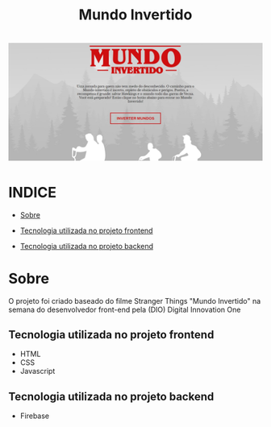 <h1 align="center">Mundo Invertido</h1>

<h1>
    <img src="assets/img/backgrounds/capa-mundo-invertido.png">
</h1>

# INDICE
- [Sobre](#Sobre)
- [Tecnologia utilizada no projeto frontend](#Tecnologia-utilizada-no-projeto-frontend)

- [Tecnologia utilizada no projeto backend](#Tecnologia-utilizada-no-projeto-backend)

# Sobre
O projeto foi criado baseado do filme Stranger Things "Mundo Invertido" na semana do desenvolvedor front-end pela (DIO) Digital Innovation One 

## Tecnologia utilizada no projeto frontend
- HTML
- CSS
- Javascript

## Tecnologia utilizada no projeto backend
- Firebase